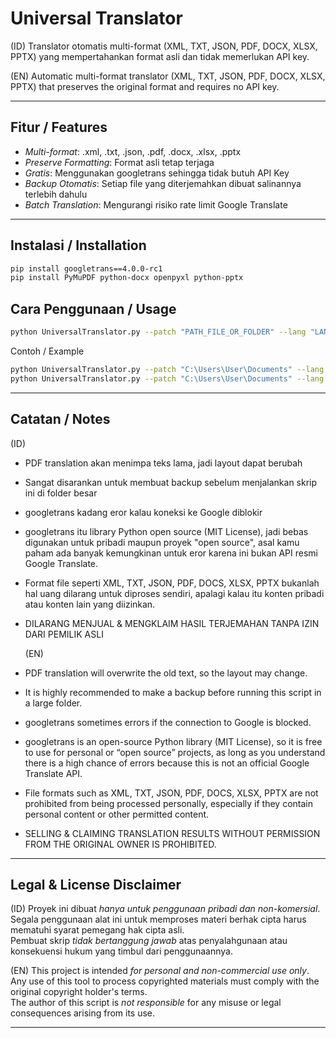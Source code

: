 # Universal Translator

(ID)
Translator otomatis multi-format (XML, TXT, JSON, PDF, DOCX, XLSX, PPTX) yang mempertahankan format asli dan tidak memerlukan API key.

(EN)
Automatic multi-format translator (XML, TXT, JSON, PDF, DOCX, XLSX, PPTX) that preserves the original format and requires no API key.

---

## Fitur / Features
- *Multi-format*: .xml, .txt, .json, .pdf, .docx, .xlsx, .pptx
- *Preserve Formatting*: Format asli tetap terjaga
- *Gratis*: Menggunakan googletrans sehingga tidak butuh API Key
- *Backup Otomatis*: Setiap file yang diterjemahkan dibuat salinannya terlebih dahulu
- *Batch Translation*: Mengurangi risiko rate limit Google Translate

---

## Instalasi / Installation
```bash
pip install googletrans==4.0.0-rc1
pip install PyMuPDF python-docx openpyxl python-pptx
```

## Cara Penggunaan / Usage
```bash
python UniversalTranslator.py --patch "PATH_FILE_OR_FOLDER" --lang "LANG_CODE"
```
Contoh / Example
```bash
python UniversalTranslator.py --patch "C:\Users\User\Documents" --lang "id"
python UniversalTranslator.py --patch "C:\Users\User\Documents" --lang "en"
```

---

## Catatan / Notes

  (ID)
- PDF translation akan menimpa teks lama, jadi layout dapat berubah
- Sangat disarankan untuk membuat backup sebelum menjalankan skrip ini di folder besar
- googletrans kadang eror kalau koneksi ke Google diblokir
- googletrans itu library Python open source (MIT License), jadi bebas digunakan untuk pribadi maupun proyek "open source", asal kamu paham ada banyak kemungkinan untuk eror karena ini bukan API resmi Google Translate.
- Format file seperti XML, TXT, JSON, PDF, DOCS, XLSX, PPTX bukanlah hal uang dilarang untuk diproses sendiri, apalagi kalau itu konten pribadi atau konten lain yang diizinkan.
- DILARANG MENJUAL & MENGKLAIM HASIL TERJEMAHAN TANPA IZIN DARI PEMILIK ASLI

  (EN)
- PDF translation will overwrite the old text, so the layout may change.
- It is highly recommended to make a backup before running this script in a large folder.
- googletrans sometimes errors if the connection to Google is blocked.
- googletrans is an open-source Python library (MIT License), so it is free to use for personal or “open source” projects, as long as you understand there is a high chance of errors because this is not an official Google Translate API.
- File formats such as XML, TXT, JSON, PDF, DOCS, XLSX, PPTX are not prohibited from being processed personally, especially if they contain personal content or other permitted content.
- SELLING & CLAIMING TRANSLATION RESULTS WITHOUT PERMISSION FROM THE ORIGINAL OWNER IS PROHIBITED.

---

## Legal & License Disclaimer


(ID)
Proyek ini dibuat *hanya untuk penggunaan pribadi dan non-komersial*.  
Segala penggunaan alat ini untuk memproses materi berhak cipta harus mematuhi syarat pemegang hak cipta asli.  
Pembuat skrip *tidak bertanggung jawab* atas penyalahgunaan atau konsekuensi hukum yang timbul dari penggunaannya.

(EN)
This project is intended *for personal and non-commercial use only*.  
Any use of this tool to process copyrighted materials must comply with the original copyright holder's terms.  
The author of this script is *not responsible* for any misuse or legal consequences arising from its use.

---
